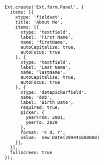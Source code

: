 <pre class="runnable run ipadframe">
Ext.create('Ext.form.Panel', {
  items: [{
    xtype: 'fieldset',
    title: 'About Me',
    items: [{
      xtype: 'textfield',
      label: 'First Name',
      name: 'firstName',
      autoCapitalize: true,
      autoFocus: true
    }, {
      xtype: 'textfield',
      label: 'Last Name',
      name: 'lastName',
      autoCapitalize: true,
      autoFocus: true
    }, {
      xtype: 'datepickerfield',
      name: 'dob', 
      label: 'Birth Date', 
      required: true, 
      picker: {
        yearFrom: 2001,
        yearTo: 2020
      },
      format: 'F d, Y',
      value:  new Date(399441600000)
    }],
  }],
  fullscreen: true
});
</pre>